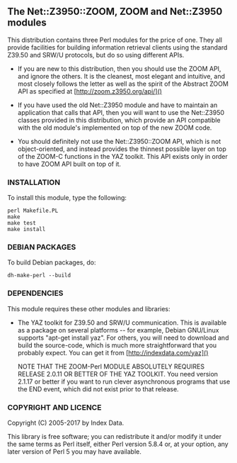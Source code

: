 ## The Net::Z3950::ZOOM, ZOOM and Net::Z3950 modules

This distribution contains three Perl modules for the price of one.
They all provide facilities for building information retrieval clients
using the standard Z39.50 and SRW/U protocols, but do so using
different APIs.

- If you are new to this distribution, then you should use the ZOOM
  API, and ignore the others.  It is the cleanest, most elegant and
  intuitive, and most closely follows the letter as well as the spirit
  of the Abstract ZOOM API as specified at [http://zoom.z3950.org/api/]()

- If you have used the old Net::Z3950 module and have to maintain an
  application that calls that API, then you will want to use the
  Net::Z3950 classes provided in this distribution, which provide an
  API compatible with the old module's implemented on top of the new
  ZOOM code.

- You should definitely not use the Net::Z3950::ZOOM API, which is not
  object-oriented, and instead provides the thinnest possible layer on
  top of the ZOOM-C functions in the YAZ toolkit.  This API exists
  only in order to have ZOOM API built on top of it.


### INSTALLATION

To install this module, type the following:

    perl Makefile.PL
    make
    make test
    make install


### DEBIAN PACKAGES

To build Debian packages, do:

    dh-make-perl --build


### DEPENDENCIES

This module requires these other modules and libraries:

- The YAZ toolkit for Z39.50 and SRW/U communication.  This is
  available as a package on several platforms -- for example, Debian
  GNU/Linux supports "apt-get install yaz".  For others, you will need
  to download and build the source-code, which is much more
  straightforward that you probably expect.  You can get it from
  [http://indexdata.com/yaz]()

  NOTE THAT THE ZOOM-Perl MODULE ABSOLUTELY REQUIRES RELEASE 2.0.11 OR
  BETTER OF THE YAZ TOOLKIT.  You need version 2.1.17 or better if you
  want to run clever asynchronous programs that use the END event,
  which did not exist prior to that release.

### COPYRIGHT AND LICENCE

Copyright (C) 2005-2017 by Index Data.

This library is free software; you can redistribute it and/or modify
it under the same terms as Perl itself, either Perl version 5.8.4 or,
at your option, any later version of Perl 5 you may have available.


